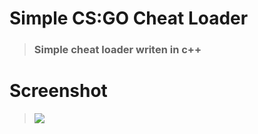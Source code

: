 # Simple CS:GO Cheat Loader
> ### Simple cheat loader writen in c++

# Screenshot
> ![]([http://url/to/img.png](https://cdn.discordapp.com/attachments/915977982135373894/1035293891672428544/unknown.png))
